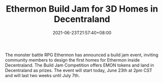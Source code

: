﻿---
title: "Ethermon Build Jam for 3D Homes in Decentraland"
date: 2021-06-23T21:57:40+08:00
lastmod: 2021-06-23T16:45:40+08:00
draft: false
authors: ["Beatrice"]
description: "The monster battle RPG Ethermon has announced a build jam event, inviting community members to design the first homes for Ethermon inside Decentraland. The Build Jam Competition offers EMON tokens and land in Decentraland as prizes. The event will start today, June 23th at 2pm CST and will last two weeks until July 7th."
featuredImage: "ethermon-build-jam-for-3d-homes-in-decentraland.png"
tags: ["Virtual World","Play to Earn"]
categories: ["news"]
news: ["Virtual World"]
weight: 
lightgallery: true
pinned: false
recommend: false
recommend1: false
---

The monster battle RPG Ethermon has announced a build jam event, inviting community members to design the first homes for Ethermon inside Decentraland. The Build Jam Competition offers EMON tokens and land in Decentraland as prizes. The event will start today, June 23th at 2pm CST and will last two weeks until July 7th.

<!--more-->

